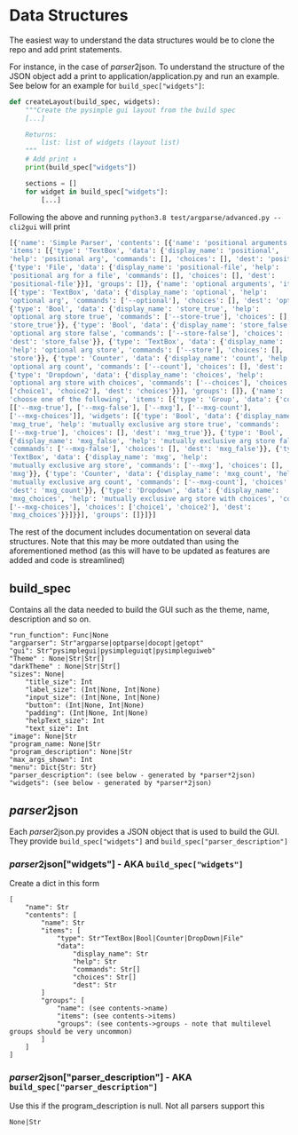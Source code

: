 # Data Structures

The easiest way to understand the data structures would be to clone the repo
and add print statements.

For instance, in the case of *parser*2json. To understand the structure of the
JSON object add a print to application/application.py and run an example. See
below for an example for `build_spec["widgets"]`:

```python
def createLayout(build_spec, widgets):
	"""Create the pysimple gui layout from the build spec
	[...]

	Returns:
		list: list of widgets (layout list)
	"""
	# Add print ⬇️
	print(build_spec["widgets"])

	sections = []
	for widget in build_spec["widgets"]:
		[...]
```

Following the above and running `python3.8 test/argparse/advanced.py --cli2gui`
will print

```python
[{'name': 'Simple Parser', 'contents': [{'name': 'positional arguments',
'items': [{'type': 'TextBox', 'data': {'display_name': 'positional',
'help': 'positional arg', 'commands': [], 'choices': [], 'dest': 'positional'}},
{'type': 'File', 'data': {'display_name': 'positional-file', 'help':
'positional arg for a file', 'commands': [], 'choices': [], 'dest':
'positional-file'}}], 'groups': []}, {'name': 'optional arguments', 'items':
[{'type': 'TextBox', 'data': {'display_name': 'optional', 'help':
'optional arg', 'commands': ['--optional'], 'choices': [], 'dest': 'optional'}},
{'type': 'Bool', 'data': {'display_name': 'store_true', 'help':
'optional arg store true', 'commands': ['--store-true'], 'choices': [], 'dest':
'store_true'}}, {'type': 'Bool', 'data': {'display_name': 'store_false', 'help':
'optional arg store false', 'commands': ['--store-false'], 'choices': [],
'dest': 'store_false'}}, {'type': 'TextBox', 'data': {'display_name': 'store',
'help': 'optional arg store', 'commands': ['--store'], 'choices': [], 'dest':
'store'}}, {'type': 'Counter', 'data': {'display_name': 'count', 'help':
'optional arg count', 'commands': ['--count'], 'choices': [], 'dest': 'count'}},
{'type': 'Dropdown', 'data': {'display_name': 'choices', 'help':
'optional arg store with choices', 'commands': ['--choices'], 'choices':
['choice1', 'choice2'], 'dest': 'choices'}}], 'groups': []}, {'name':
'choose one of the following', 'items': [{'type': 'Group', 'data': {'commands':
[['--mxg-true'], ['--mxg-false'], ['--mxg'], ['--mxg-count'],
['--mxg-choices']], 'widgets': [{'type': 'Bool', 'data': {'display_name':
'mxg_true', 'help': 'mutually exclusive arg store true', 'commands':
['--mxg-true'], 'choices': [], 'dest': 'mxg_true'}}, {'type': 'Bool', 'data':
{'display_name': 'mxg_false', 'help': 'mutually exclusive arg store false',
'commands': ['--mxg-false'], 'choices': [], 'dest': 'mxg_false'}}, {'type':
'TextBox', 'data': {'display_name': 'mxg', 'help':
'mutually exclusive arg store', 'commands': ['--mxg'], 'choices': [], 'dest':
'mxg'}}, {'type': 'Counter', 'data': {'display_name': 'mxg_count', 'help':
'mutually exclusive arg count', 'commands': ['--mxg-count'], 'choices': [],
'dest': 'mxg_count'}}, {'type': 'Dropdown', 'data': {'display_name':
'mxg_choices', 'help': 'mutually exclusive arg store with choices', 'commands':
['--mxg-choices'], 'choices': ['choice1', 'choice2'], 'dest':
'mxg_choices'}}]}}], 'groups': []}]}]
```

The rest of the document includes documentation on several data structures. Note
that this may be more outdated than using the aforementioned method (as this
will have to be updated as features are added and code is streamlined)

## build_spec

Contains all the data needed to build the GUI such as the theme, name,
description and so on.

```none
"run_function": Func|None
"argparser": Str"argparse|optparse|docopt|getopt"
"gui": Str"pysimplegui|pysimpleguiqt|pysimpleguiweb"
"Theme" : None|Str|Str[]
"darkTheme" : None|Str|Str[]
"sizes": None|
	"title_size": Int
	"label_size": (Int|None, Int|None)
	"input_size": (Int|None, Int|None)
	"button": (Int|None, Int|None)
	"padding": (Int|None, Int|None)
	"helpText_size": Int
	"text_size": Int
"image": None|Str
"program_name: None|Str
"program_description": None|Str
"max_args_shown": Int
"menu": Dict{Str: Str}
"parser_description": (see below - generated by *parser*2json)
"widgets": (see below - generated by *parser*2json)

```

## *parser*2json

Each *parser*2json.py provides a JSON object that is used to build the GUI.
They provide `build_spec["widgets"]` and `build_spec["parser_description"]`

### *parser*2json["widgets"] - AKA `build_spec["widgets"]`

Create a dict in this form

```none
[
	"name": Str
	"contents": [
		"name": Str
		"items": [
			"type": Str"TextBox|Bool|Counter|DropDown|File"
			"data":
				"display_name": Str
				"help": Str
				"commands": Str[]
				"choices": Str[]
				"dest": Str
		]
		"groups": [
			"name": (see contents->name)
			"items": (see contents->items)
			"groups": (see contents->groups - note that multilevel groups should be very uncommon)
		]
	]
]
```

### *parser*2json["parser_description"] - AKA `build_spec["parser_description"]`

Use this if the program_description is null. Not all parsers support this

```none
None|Str
```

